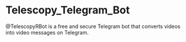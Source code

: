 # Telescopy_Telegram_Bot
@TelescopyRBot is a free and secure Telegram bot that converts videos into video messages on Telegram.
